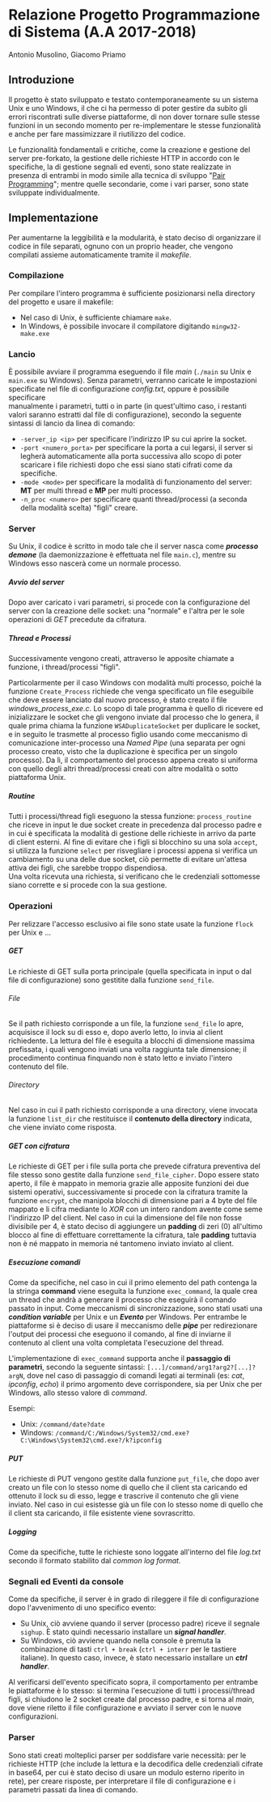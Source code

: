 # Relazione Progetto Programmazione di Sistema (A.A 2017-2018)
Antonio Musolino, Giacomo Priamo  

## Introduzione
Il progetto è stato sviluppato e testato contemporaneamente su un sistema Unix e uno Windows, il che ci ha permesso di 
poter gestire da subito gli errori riscontrati sulle diverse piattaforme, di non dover tornare 
sulle stesse funzioni in un secondo momento per re-implementare le stesse funzionalità 
e anche per fare massimizzare il riutilizzo del codice.

Le funzionalità fondamentali e critiche, come la creazione e gestione del server pre-forkato, la gestione delle 
richieste HTTP in accordo con le specifiche, la di gestione segnali ed eventi, sono state realizzate in presenza di 
entrambi in modo  simile alla tecnica di sviluppo "[Pair Programming](https://en.wikipedia.org/wiki/Pair_programming)"; 
mentre quelle secondarie, come i vari parser, sono state sviluppate individualmente.  

## Implementazione
Per aumentarne la leggibilità e la modularità, è stato deciso di organizzare il codice in file separati, 
ognuno con un proprio header, che vengono compilati assieme automaticamente tramite il _makefile_.

### Compilazione
Per compilare l'intero programma è sufficiente posizionarsi nella directory del progetto e usare il makefile:

- Nel caso di Unix, è sufficiente chiamare `make`.
- In Windows, è possibile invocare il compilatore digitando `mingw32-make.exe` 

### Lancio
È possibile avviare il programma eseguendo il file _main_ (`./main` su Unix e `main.exe` su Windows). Senza parametri,
verranno caricate le impostazioni specificate nel file di configurazione _config.txt_, oppure è possibile specificare  
manualmente i parametri, tutti o in parte (in quest'ultimo caso, i restanti valori saranno estratti dal file di 
configurazione), secondo la seguente sintassi di lancio  da linea di comando:
- `-server_ip <ip>` per specificare l'indirizzo IP su cui aprire la socket.
- `-port <numero_porta>` per specificare la porta a cui legarsi, il server si legherà automaticamente alla porta 
successiva allo scopo di poter scaricare i file richiesti dopo che essi siano stati cifrati come da specifiche.
- `-mode <mode>` per specificare la modalità di funzionamento del server: **MT** per multi thread e **MP** per
multi processo.
- `-n_proc <numero>` per specificare quanti thread/processi (a seconda della modalità scelta) "figli" creare.
### Server
Su Unix, il codice è scritto in modo tale che il server nasca come **_processo demone_** (la daemonizzazione è 
effettuata nel file `main.c`), mentre su Windows esso nascerà come un normale processo.
##### Avvio del server
Dopo aver caricato i vari parametri, si procede con la configurazione del server con la creazione delle socket: 
una "normale" e l'altra per le sole operazioni di _GET_ precedute da cifratura.
##### Thread e Processi
Successivamente vengono creati, attraverso le apposite chiamate a funzione, i thread/processi "figli". 

Particolarmente per il caso Windows con modalità multi processo, poiché la funzione `Create_Process` richiede che venga 
specificato un file eseguibile che deve essere lanciato dal nuovo processo, è stato creato il file 
_windows_process_exe.c_. Lo scopo di tale programma è quello di ricevere ed inizializzare le socket che gli vengono 
inviate dal processo che lo genera, il quale prima chiama la funzione `WSADuplicateSocket` per duplicare le socket, e
in seguito le trasmette al processo figlio usando come meccanismo di comunicazione inter-processo una _Named Pipe_
(una separata per ogni processo creato, visto che la duplicazione è specifica per un singolo processo). Da lì, il 
comportamento del processo appena creato si uniforma con quello degli altri thread/processi creati con altre
modalità o sotto piattaforma Unix.    
##### Routine 
Tutti i processi/thread figli eseguono la stessa funzione: `process_routine` che riceve in input le due socket create in
precedenza dal processo padre e in cui è specificata la modalità di gestione delle richieste in arrivo da
parte di client esterni. Al fine di evitare che i figli si blocchino su una sola `accept`, 
si utilizza la funzione `select` per risvegliare i processi appena si verifica un cambiamento su una delle due socket, 
ciò permette di evitare un'attesa attiva dei figli, che sarebbe troppo dispendiosa.  
Una volta ricevuta una richiesta, si verificano che le credenziali sottomesse siano corrette e si procede con la sua
gestione.
### Operazioni
Per relizzare l'accesso esclusivo ai file sono state usate la funzione `flock` per Unix e ...
##### GET
Le richieste di GET sulla porta principale (quella specificata in input o dal file di configurazione) sono gestitite 
dalla funzione `send_file`.
###### File
Se il path richiesto corrisponde a un file, la funzione `send_file` lo apre, acquisisce il lock su di esso e, dopo 
averlo letto, lo invia al client richiedente. La lettura del file è eseguita a blocchi di dimensione massima prefissata,
i quali vengono inviati una volta raggiunta tale dimensione; il procedimento continua finquando non è stato letto e 
inviato l'intero contenuto del file.
###### Directory
Nel caso in cui il path richiesto corrisponde a una directory, viene invocata la funzione `list_dir` che restituisce il 
**contenuto della directory** indicata, che viene inviato come risposta.
##### GET con cifratura
Le richieste di GET per i file sulla porta che prevede cifratura preventiva del file stesso sono gestite dalla funzione
`send_file_cipher`. Dopo essere stato aperto, il file è mappato in memoria grazie alle apposite funzioni dei due sistemi
operativi, successivamente si procede con la cifratura tramite la funzione `encrypt`, che manipola blocchi di dimensione 
pari a 4 byte del file mappato  e li cifra mediante lo _XOR_ con un intero random avente come seme l'indirizzo IP del 
client. 
Nel caso in cui la dimensione del file non fosse divisibile per 4, è stato deciso di aggiungere un **padding** di zeri 
(0) all'ultimo blocco al fine di effettuare correttamente la cifratura, tale **padding** tuttavia non è né mappato in 
memoria né tantomeno inviato inviato al client. 
##### Esecuzione comandi
Come da specifiche, nel caso in cui il primo elemento del path contenga la la stringa **command** viene eseguita la 
funzione `exec_command`, la quale crea un thread che andrà a generare il processo che eseguirà il comando passato in 
input. Come meccanismi di sincronizzazione, sono stati usati una **_condition variable_** per Unix e un **_Evento_** per
Windows. Per entrambe le piattaforme si è deciso di usare il meccanismo delle **_pipe_** per redirezionare l'output dei
processi che eseguono il comando, al fine di inviarne il contenuto al client una volta completata l'esecuzione del 
thread.

L'implementazione di `exec_command` supporta anche il **passaggio di parametri**, secondo la seguente sintassi:
`[...]/command/arg1?arg2?[...]?argN`, dove nel caso di passaggio di comandi legati ai terminali 
(es: _cat_, _ipconfig_, _echo_) il primo argomento deve corrispondere, sia per Unix che per Windows, allo stesso valore
di _command_. 

Esempi:
- Unix: `/command/date?date` 
- Windows: `/command/C:/Windows/System32/cmd.exe?C:\Windows\System32\cmd.exe?/k?ipconfig` 

##### PUT
Le richieste di PUT vengono gestite dalla funzione `put_file`, che dopo aver creato un file con lo stesso nome di quello
che il client sta caricando ed ottenuto il lock su di esso, legge e trascrive il contenuto che gli viene inviato. Nel 
caso in cui esistesse già un file con lo stesso nome di quello che il client sta caricando, il file esistente viene 
sovrascritto.
##### Logging
Come da specifiche, tutte le richieste sono loggate all'interno del file _log.txt_ secondo il formato stabilito dal 
_common log format_.

### Segnali ed Eventi da console
Come da specifiche, il server è in grado di rileggere il file di configurazione dopo l'avvenimento di uno specifico 
evento:
- Su Unix, ciò avviene quando il server (processo padre) riceve il segnale `sighup`. È stato quindi necessario 
installare un **_signal handler_**.
- Su Windows, ciò avviene quando nella console è premuta la combinazione di tasti `ctrl + break` (`ctrl + interr` per
le tastiere italiane). In questo caso, invece, è stato necessario installare un **_ctrl handler_**.

Al verificarsi dell'evento specificato sopra, il comportamento per entrambe le piattaforme è lo stesso: si termina 
l'esecuzione di tutti i processi/thread figli, si chiudono le 2 socket create dal processo padre,
e si torna al _main_, dove viene riletto il file  configurazione e avviato il server con le nuove configurazioni.
### Parser
Sono stati creati molteplici parser per soddisfare varie necessità: per le richieste HTTP (che include la lettura e la
decodifica delle credenziali cifrate in base64, per cui è stato deciso di usare un modulo esterno riperito in rete), 
per creare risposte, per interpretare il file di configurazione e i parametri passati da linea di comando. 
